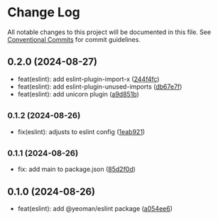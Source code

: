 # Change Log

All notable changes to this project will be documented in this file.
See [Conventional Commits](https://conventionalcommits.org) for commit guidelines.

## 0.2.0 (2024-08-27)

- feat(eslint): add eslint-plugin-import-x ([244f4fc](https://github.com/yeoman/yeoman-api/commit/244f4fc))
- feat(eslint): add eslint-plugin-unused-imports ([db67e7f](https://github.com/yeoman/yeoman-api/commit/db67e7f))
- feat(eslint): add unicorn plugin ([a9d851b](https://github.com/yeoman/yeoman-api/commit/a9d851b))

## <small>0.1.2 (2024-08-26)</small>

- fix(eslint): adjusts to eslint config ([1eab921](https://github.com/yeoman/yeoman-api/commit/1eab921))

## <small>0.1.1 (2024-08-26)</small>

- fix: add main to package.json ([85d2f0d](https://github.com/yeoman/yeoman-api/commit/85d2f0d))

## 0.1.0 (2024-08-26)

- feat(eslint): add @yeoman/eslint package ([a054ee6](https://github.com/yeoman/yeoman-api/commit/a054ee6))
